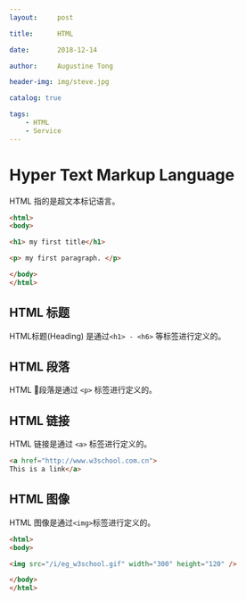 ```yaml
---
layout:     post

title:      HTML

date:       2018-12-14

author:     Augustine Tong

header-img: img/steve.jpg

catalog: true

tags:
    - HTML
    - Service
---
```


# Hyper Text Markup Language
HTML 指的是超文本标记语言。  

```html
<html>
<body>

<h1> my first title</h1>

<p> my first paragraph. </p>

</body>
</html>
```

## HTML 标题
HTML标题(Heading) 是通过`<h1> - <h6>` 等标签进行定义的。  

## HTML 段落
HTML 段落是通过 `<p>` 标签进行定义的。

## HTML 链接
HTML 链接是通过 `<a>` 标签进行定义的。
```html
<a href="http://www.w3school.com.cn">
This is a link</a>
```
## HTML 图像
HTML 图像是通过`<img>`标签进行定义的。
```html
<html>
<body>

<img src="/i/eg_w3school.gif" width="300" height="120" />

</body>
</html>
```


